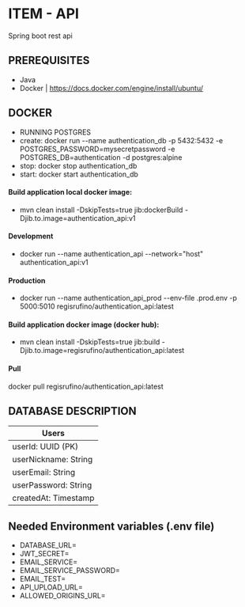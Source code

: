 # ITEM - API
Spring boot rest api

## PREREQUISITES
- Java
- Docker | https://docs.docker.com/engine/install/ubuntu/ 

## DOCKER
- RUNNING POSTGRES
- create:
docker run --name authentication_db -p 5432:5432 -e POSTGRES_PASSWORD=mysecretpassword -e POSTGRES_DB=authentication -d postgres:alpine
- stop:
docker stop authentication_db
- start:
docker start authentication_db

#### Build application local docker image:
 - mvn clean install -DskipTests=true jib:dockerBuild -Djib.to.image=authentication_api:v1 
 
#### Development
 - docker run --name authentication_api --network="host" authentication_api:v1

#### Production
 - docker run --name authentication_api_prod --env-file .prod.env -p 5000:5010 regisrufino/authentication_api:latest

#### Build application docker image (docker hub):
 - mvn clean install -DskipTests=true jib:build -Djib.to.image=regisrufino/authentication_api:latest 

#### Pull
docker pull regisrufino/authentication_api:latest

## DATABASE DESCRIPTION

|       Users           |
|--------------------   |
|userId: UUID (PK)      |
|userNickname: String   |
|userEmail: String      |
|userPassword: String   |
|createdAt: Timestamp   |

## Needed Environment variables (.env file) 

* DATABASE_URL=
* JWT_SECRET=
* EMAIL_SERVICE=
* EMAIL_SERVICE_PASSWORD=
* EMAIL_TEST=
* API_UPLOAD_URL=
* ALLOWED_ORIGINS_URL=

